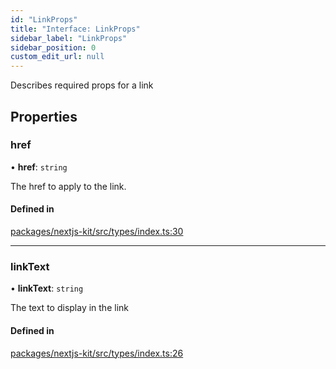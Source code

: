 ```yaml
---
id: "LinkProps"
title: "Interface: LinkProps"
sidebar_label: "LinkProps"
sidebar_position: 0
custom_edit_url: null
---
```


Describes required props for a link

## Properties

### href

• **href**: `string`

The href to apply to the link.

#### Defined in

[packages/nextjs-kit/src/types/index.ts:30](https://github.com/pantheon-systems/decoupled-kit-js/blob/3cc8708/packages/nextjs-kit/src/types/index.ts#L30)

___

### linkText

• **linkText**: `string`

The text to display in the link

#### Defined in

[packages/nextjs-kit/src/types/index.ts:26](https://github.com/pantheon-systems/decoupled-kit-js/blob/3cc8708/packages/nextjs-kit/src/types/index.ts#L26)
